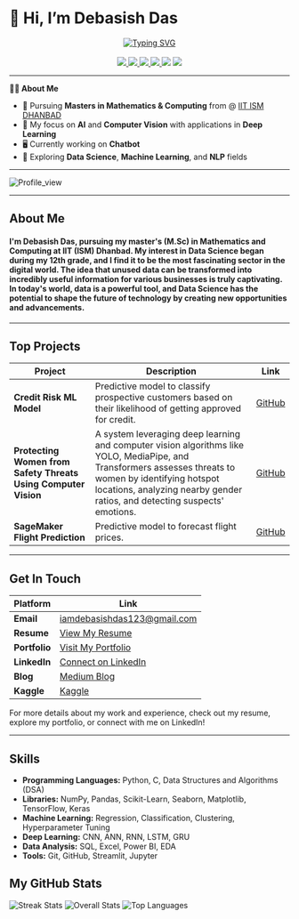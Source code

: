 # 👋 Hi, I’m Debasish Das
<p align="center">
<a href="https://github.com/iamdebasishdas123">
    <img src="https://readme-typing-svg.demolab.com?font=Georgia&size=18&duration=2000&pause=100&multiline=true&width=500&height=80&lines=Happy+ to +see+ you+ again+ 🤝 ;Masters+Student+%7C+Mathematics + Computing ;Data Science+%7C+Generative AI+%7C+Computer+Vision+%7C+NLP " alt="Typing SVG" />
</a>
<br/>
<br/>

<a href="https://medium.com/@iamdebasishdas123">
    <img src="https://img.shields.io/badge/Blog-Medium-red?style=flat-square">
</a>  
<a href="https://drive.google.com/file/d/1zraYhz7O9FFvhFe6KV2Qa2ybGRf_PKQR/view?usp=drive_link">
    <img src="https://img.shields.io/badge/PDF-Resume-red?style=flat-square&logo=adobe">
</a>  
<a href="https://www.linkedin.com/in/debasish-das-543513285/">
    <img src="https://img.shields.io/badge/-Linkedin-blue?style=flat-square&logo=linkedin">
</a>
<a href="mailto:iamdebasishdas123@gmail.com">
    <img src="https://img.shields.io/badge/-Email-red?style=flat-square&logo=gmail&logoColor=white">
</a>
<a href="https://www.kaggle.com/iamdebasishdas"><img src="https://img.shields.io/badge/Kaggle-blue?style=flat-square&logo=kaggle"></a>

<a href="https://github.com/iamdebasishdas123">
    <img src="https://github-stats-alpha.vercel.app/api?username=iamdebasishdas123&cc=22272e&tc=37BCF6&ic=fff&bc=0000">
</a>
</p>

---

**👨‍🎓 About Me**

- 📖 Pursuing **Masters in Mathematics & Computing** from @ [IIT ISM DHANBAD](https://www.iitism.ac.in/)
- 🔬 My focus on **AI** and **Computer Vision** with applications in **Deep Learning**
- 🖥️ Currently working on **Chatbot**
- 🌱 Exploring **Data Science**, **Machine Learning**, and **NLP** fields

---
![Profile_view](https://komarev.com/ghpvc/?username=iamdebasishdas123&label=PROFILE+VIEWS)

---

## About Me

#### I'm Debasish Das, pursuing my master's (M.Sc) in Mathematics and Computing at **IIT (ISM) Dhanbad**. My interest in Data Science began during my 12th grade, and I find it to be the most fascinating sector in the digital world. The idea that unused data can be transformed into incredibly useful information for various businesses is truly captivating. In today's world, data is a powerful tool, and Data Science has the potential to shape the future of technology by creating new opportunities and advancements.

---

## Top Projects

| Project                        | Description                                                                                     | Link                                                                                           |
|--------------------------------|-------------------------------------------------------------------------------------------------|------------------------------------------------------------------------------------------------|
| **Credit Risk ML Model**       | Predictive model to classify prospective customers based on their likelihood of getting approved for credit. | [GitHub](https://github.com/iamdebasishdas123/Credit_Risk_Machine_Learning_Model.git)            |
| **Protecting Women from Safety Threats Using Computer Vision**      | A system leveraging deep learning and computer vision algorithms like YOLO, MediaPipe, and Transformers assesses threats to women by identifying hotspot locations, analyzing nearby gender ratios, and detecting suspects' emotions.                     | [GitHub](https://github.com/iamdebasishdas123/Protecting-Women-from-Safety-Threats-Using-Computer-Vision.git)                          |
| **SageMaker Flight Prediction**| Predictive model to forecast flight prices.                                                    | [GitHub](https://github.com/iamdebasishdas123/SageMaker_Flight_Prediction.git)                   |

---

## Get In Touch

| Platform      | Link                                                                              |
|---------------|-----------------------------------------------------------------------------------|
| **Email**     | [iamdebasishdas123@gmail.com](mailto:iamdebasishdas123@gmail.com)                 |
| **Resume**    | [View My Resume](https://drive.google.com/file/d/1zraYhz7O9FFvhFe6KV2Qa2ybGRf_PKQR/view?usp=drive_link) |
| **Portfolio** | [Visit My Portfolio](https://sites.google.com/view/iamdebasish123/home)           |
| **LinkedIn**  | [Connect on LinkedIn](https://www.linkedin.com/in/debasish-das-543513285/)        |
| **Blog**      | [Medium Blog](https://medium.com/@iamdebasishdas123)                              |
| **Kaggle**    | [Kaggle](https://www.kaggle.com/iamdebasishdas)                                   |

For more details about my work and experience, check out my resume, explore my portfolio, or connect with me on LinkedIn!

---
## Skills

- **Programming Languages:** Python, C, Data Structures and Algorithms (DSA)
- **Libraries:** NumPy, Pandas, Scikit-Learn, Seaborn, Matplotlib, TensorFlow, Keras
- **Machine Learning:** Regression, Classification, Clustering, Hyperparameter Tuning
- **Deep Learning:** CNN, ANN, RNN, LSTM, GRU
- **Data Analysis:** SQL, Excel, Power BI, EDA
- **Tools:** Git, GitHub, Streamlit, Jupyter

## My GitHub Stats

![Streak Stats](https://github-readme-streak-stats.herokuapp.com/?user=iamdebasishdas123)
![Overall Stats](https://github-readme-stats.vercel.app/api?username=iamdebasishdas123)
![Top Languages](https://github-readme-stats.vercel.app/api/top-langs/?username=iamdebasishdas123)

